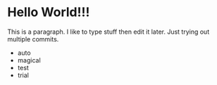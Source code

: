 # Hello World!!!

This is a paragraph. I like to type stuff then edit it later.
Just trying out multiple commits.

- auto
- magical
- test
- trial
